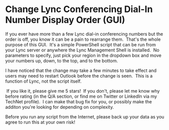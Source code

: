 ﻿Change Lync Conferencing Dial-In Number Display Order (GUI)
===========================================================

            

If you ever have more than a few Lync dial-in conferencing numbers but the order is off, you know it can be a pain to rearrange them.  That's the whole purpose of this GUI.  It's a simple PowerShell script that can be run from your Lync server
 or anywhere the Lync Management Shell is installed.  No parameters to specify, just pick your region in the dropdown box and move your numbers up, down, to the top, and to the bottom.


I have noticed that the change may take a few minutes to take effect and users may need to restart Outlook before the change is seen.  This is a function of Lync, not the script itself.


 If you like it, please give me 5 stars!  If you don't, please let me know why before rating (in the Q/A section, or find me on Twitter or LinkedIn via my TechNet profile).  I can make that bug fix for you, or possibly make the additon
 you're looking for depending on complexity. 


Before you run any script from the Internet, please back up your data as you agree to run this at your own risk! 


 


 


        
    
